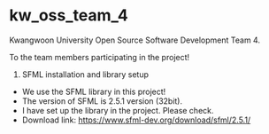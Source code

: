 # kw_oss_team_4
Kwangwoon University
Open Source Software Development Team 4.

To the team members participating in the project!

1. SFML installation and library setup
 - We use the SFML library in this project!
 - The version of SFML is 2.5.1 version (32bit).
 - I have set up the library in the project. Please check.
 - Download link: https://www.sfml-dev.org/download/sfml/2.5.1/
